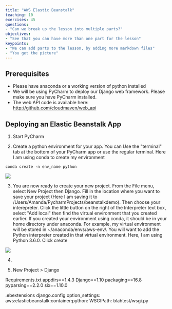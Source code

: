 ```yaml
---
title: "AWS Elastic Beanstalk"
teaching: 10
exercises: 45
questions:
- "Can we break up the lesson into multiple parts?"
objectives:
- "See that you can have more than one part for the lesson"
keypoints:
- "We can add parts to the lesson, by adding more markdown files"
- "You get the picture"
---
```

## Prerequisites
- Please have anaconda or a working version of python installed 
- We will be using PyCharm to deploy our Django web framework. Please make sure you have PyCharm installed. 
- The web API code is available here: http://github.com/cloudmaven/web_api

## Deploying an Elastic Beanstalk App

1. Start PyCharm 

2. Create a python environment for your app. You can Use the "terminal" tab at the bottom of your PyCharm app or use the regular terminal. Here I am using conda to create my environment

```
conda create -n env_name python
```

![](/images/01-elasticbeanstalk-0001.png)

3. You are now ready to create your new project. From the File menu, select New Project then Django. Fill in the location where you want to save your project (Here I am saving it to /Users/Amanda/PycharmProjects/beanstalkdemo). Then choose your interepreter. Click the little button on the right of the Interpreter text box, select "Add local" then find the virtual environment that you created earlier. If you created your environment using conda, it should be in your home directory under anaconda. For example, my virtual environment will be stored in ~/anaconda/envs/aws-env/. You will want to add the Python interpreter created in that virtual environment. Here, I am using Python 3.6.0. Click create

![](/images/01-elasticbeanstalk-0002.png)

4. 

5. New Project > Django 

Requirements.txt
appdirs==1.4.3
Django==1.10
packaging==16.8
pyparsing==2.2.0
six==1.10.0

.ebextensions
django.config
option_settings:
  aws:elasticbeanstalk:container:python:
    WSGIPath: blahtest/wsgi.py

